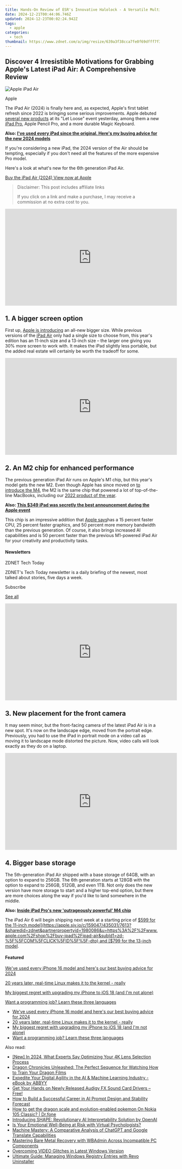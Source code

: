 ```yaml
---
title: Hands-On Review of ESR's Innovative Halolock - A Versatile Multi-Card Wallet & Compatible Adjustable Stand for iPhones
date: 2024-12-21T00:44:06.746Z
updated: 2024-12-23T00:02:24.942Z
tags:
  - apple
categories:
  - tech
thumbnail: https://www.zdnet.com/a/img/resize/639a3f38cca7fe0f69dfff7f337c26f3dc936f9e/2022/07/17/5ece7d51-7a37-4410-afba-622a321ce247/esr-halolock-wallet-stand-1.jpg?width=278&height=156&fit=crop&auto=webp
---
```


## Discover 4 Irresistible Motivations for Grabbing Apple's Latest iPad Air: A Comprehensive Review

![Apple iPad Air](https://www.zdnet.com/a/img/resize/d6b79a35a0857f4b65c4bcde513355f2df8a92b2/2024/05/07/972e541e-01da-4135-a8fd-c9857c7edde0/ipad-air.png?auto=webp&width=1280)

Apple

The iPad Air (2024) is finally here and, as expected, Apple's first tablet refresh since 2022 is bringing some serious improvements. Apple debuted [several new products](https://www.zdnet.com/article/everything-apple-announced-at-its-ipad-event-today-ipad-pro-air-pencil-m4-and-more/) at its "Let Loose" event yesterday, among them a new [iPad Pro](https://apple.sjv.io/c/159047/435031/7613?&sharedid=zdnet&partnerpropertyid=1980086&u=https%3A%2F%2Fwww.apple.com%2Fshop%2Fbuy-ipad%2Fipad-pro&subId1=zd-%5F%5FCOM%5FCLICK%5FID%5F%5F-dtp), Apple Pencil Pro, and a more durable Magic Keyboard.

**Also: [I've used every iPad since the original. Here's my buying advice for the new 2024 models](https://www.zdnet.com/article/ipad-pro-2024-oled-m4-buying-advice/)**

If you're considering a new iPad, the 2024 version of the Air should be tempting, especially if you don't need all the features of the more expensive Pro model. 

Here's a look at what's new for the 6th generation iPad Air.

[Buy the iPad Air (2024) View now at Apple](https://apple.sjv.io/c/159047/435031/7613?&sharedid=zdnet&partnerpropertyid=1980086&u=https%3A%2F%2Fwww.apple.com%2Fshop%2Fbuy-ipad%2Fipad-air&subId1=zd-%5F%5FCOM%5FCLICK%5FID%5F%5F-dtp)

>  Disclaimer: This post includes affiliate links
>
>  If you click on a link and make a purchase, I may receive a commission at no extra cost to you.
>

<!-- affiliate ads begin -->
<iframe width="560" height="315" src="https://www.youtube.com/embed/PNw3Lb26wFA?si=5NR1XRVSp41EQYMy" title="YouTube video player" frameborder="0" allow="accelerometer; autoplay; clipboard-write; encrypted-media; gyroscope; picture-in-picture; web-share" referrerpolicy="strict-origin-when-cross-origin" allowfullscreen></iframe>
<!-- affiliate ads end -->

## 1\. A bigger screen option

First up, [Apple is introducing](https://www.apple.com/ipad-air/) an all-new bigger size. While previous versions of the [iPad Air](https://www.zdnet.com/article/best-ipad/) only had a single size to choose from, this year's edition has an 11-inch size and a 13-inch size – the larger one giving you 30% more screen to work with. It makes the iPad slightly less portable, but the added real estate will certainly be worth the tradeoff for some.

<!-- affiliate ads begin -->
<iframe width="560" height="315" src="https://www.youtube.com/embed/sn2STvYRVb8?si=Z-XhJJ1Mc-Em5Kqy" title="YouTube video player" frameborder="0" allow="accelerometer; autoplay; clipboard-write; encrypted-media; gyroscope; picture-in-picture; web-share" referrerpolicy="strict-origin-when-cross-origin" allowfullscreen></iframe>
<!-- affiliate ads end -->

## 2\. An M2 chip for enhanced performance

The previous generation iPad Air runs on Apple's M1 chip, but this year's model gets the new M2\. Even though Apple has since moved on [to introduce the M4](https://www.zdnet.com/article/inside-ipad-pros-new-outrageously-powerful-m4-chip-designed-for-ai-workloads/), the M2 is the same chip that powered a lot of top-of-the-line MacBooks, including our [2022 product of the year](https://www.zdnet.com/article/m2-macbook-air-zdnets-product-of-the-year/).

**Also: [This $349 iPad was secretly the best announcement during the Apple event](https://www.zdnet.com/article/this-349-ipad-was-secretly-the-best-announcement-during-the-apple-event/)**

This chip is an impressive addition that [Apple says](https://www.apple.com/ipad-air/)has a 15 percent faster CPU, 25 percent faster graphics, and 50 percent more memory bandwidth than the previous generation. Of course, it also brings increased AI capabilities and is 50 percent faster than the previous M1-powered iPad Air for your creativity and productivity tasks.

#### Newsletters

ZDNET Tech Today

ZDNET's Tech Today newsletter is a daily briefing of the newest, most talked about stories, five days a week.

 Subscribe

[See all](https://www.zdnet.com/newsletters/)

<!-- affiliate ads begin -->
<iframe width="560" height="315" src="https://www.youtube.com/embed/fvAC8jgs62o?si=xqEXZ7dpAXZ4sZ7A" title="YouTube video player" frameborder="0" allow="accelerometer; autoplay; clipboard-write; encrypted-media; gyroscope; picture-in-picture; web-share" referrerpolicy="strict-origin-when-cross-origin" allowfullscreen></iframe>
<!-- affiliate ads end -->

## 3\. New placement for the front camera

It may seem minor, but the front-facing camera of the latest iPad Air is in a new spot. It's now on the landscape edge, moved from the portrait edge. Previously, you had to use the iPad in portrait mode on a video call as moving it to landscape mode distorted the picture. Now, video calls will look exactly as they do on a laptop.

<!-- affiliate ads begin -->
<iframe width="560" height="315" src="https://www.youtube.com/embed/Vfq0vw0Spz8?si=2EAk6hW-Gb-o33_L" title="YouTube video player" frameborder="0" allow="accelerometer; autoplay; clipboard-write; encrypted-media; gyroscope; picture-in-picture; web-share" referrerpolicy="strict-origin-when-cross-origin" allowfullscreen></iframe>
<!-- affiliate ads end -->

## 4\. Bigger base storage

The 5th-generation iPad Air shipped with a base storage of 64GB, with an option to expand to 256GB. The 6th generation starts at 128GB with the option to expand to 256GB, 512GB, and even 1TB. Not only does the new version have more storage to start and a higher top-end option, but there are more choices along the way if you'd like to land somewhere in the middle. 

**Also: [Inside iPad Pro's new 'outrageously powerful' M4 chip](https://www.zdnet.com/article/inside-ipad-pros-new-outrageously-powerful-m4-chip-designed-for-ai-workloads/)**

The iPad Air 6 will begin shipping next week at a starting price of [$599 for the 11-inch model](https://apple.sjv.io/c/159047/435031/7613?&sharedid=zdnet&partnerpropertyid=1980086&u=https%3A%2F%2Fwww.apple.com%2Fshop%2Fbuy-ipad%2Fipad-air&subId1=zd-%5F%5FCOM%5FCLICK%5FID%5F%5F-dtp) and [$799 for the 13-inch model](https://apple.sjv.io/c/159047/435031/7613?&sharedid=zdnet&partnerpropertyid=1980086&u=https%3A%2F%2Fwww.apple.com%2Fshop%2Fbuy-ipad%2Fipad-air&subId1=zd-%5F%5FCOM%5FCLICK%5FID%5F%5F-dtp).

#### Featured

[We've used every iPhone 16 model and here's our best buying advice for 2024](https://www.zdnet.com/article/iphone-16-pro-max-buying-advice-2024/ "We've used every iPhone 16 model and here's our best buying advice for 2024")

[20 years later, real-time Linux makes it to the kernel - really](https://www.zdnet.com/article/20-years-later-real-time-linux-makes-it-to-the-kernel-really/ "20 years later, real-time Linux makes it to the kernel - really")

[My biggest regret with upgrading my iPhone to iOS 18 (and I'm not alone)](https://www.zdnet.com/article/my-biggest-regret-with-upgrading-my-iphone-to-ios-18-and-im-not-alone/ "My biggest regret with upgrading my iPhone to iOS 18 (and I'm not alone)")

[Want a programming job? Learn these three languages](https://www.zdnet.com/article/want-a-programming-job-learn-these-three-languages/ "Want a programming job? Learn these three languages")

* [We've used every iPhone 16 model and here's our best buying advice for 2024](https://www.zdnet.com/article/iphone-16-pro-max-buying-advice-2024/ "We've used every iPhone 16 model and here's our best buying advice for 2024")
* [20 years later, real-time Linux makes it to the kernel - really](https://www.zdnet.com/article/20-years-later-real-time-linux-makes-it-to-the-kernel-really/ "20 years later, real-time Linux makes it to the kernel - really")
* [My biggest regret with upgrading my iPhone to iOS 18 (and I'm not alone)](https://www.zdnet.com/article/my-biggest-regret-with-upgrading-my-iphone-to-ios-18-and-im-not-alone/ "My biggest regret with upgrading my iPhone to iOS 18 (and I'm not alone)")
* [Want a programming job? Learn these three languages](https://www.zdnet.com/article/want-a-programming-job-learn-these-three-languages/ "Want a programming job? Learn these three languages")

<ins class="adsbygoogle"
     style="display:block"
     data-ad-format="autorelaxed"
     data-ad-client="ca-pub-7571918770474297"
     data-ad-slot="1223367746"></ins>

<ins class="adsbygoogle"
     style="display:block"
     data-ad-client="ca-pub-7571918770474297"
     data-ad-slot="8358498916"
     data-ad-format="auto"
     data-full-width-responsive="true"></ins>

<span class="atpl-alsoreadstyle">Also read:</span>
<div><ul>
<li><a href="https://fox-hovers.techidaily.com/new-in-2024-what-experts-say-optimizing-your-4k-lens-selection-process/"><u>[New] In 2024, What Experts Say Optimizing Your 4K Lens Selection Process</u></a></li>
<li><a href="https://techno-recovery.techidaily.com/dragon-chronicles-unleashed-the-perfect-sequence-for-watching-how-to-train-your-dragon-films/"><u>Dragon Chronicles Unleashed: The Perfect Sequence for Watching How to Train Your Dragon Films</u></a></li>
<li><a href="https://some-guidance.techidaily.com/expedite-your-digital-agility-in-the-ai-and-machine-learning-industry-ebook-by-abbyy/"><u>Expedite Your Digital Agility in the AI & Machine Learning Industry - eBook by ABBYY</u></a></li>
<li><a href="https://driver-download.techidaily.com/get-your-hands-on-newly-released-audigy-fx-sound-card-drivers-free/"><u>Get Your Hands on Newly Released Audigy FX Sound Card Drivers – Free!</u></a></li>
<li><a href="https://tech-haven.techidaily.com/how-to-build-a-successful-career-in-ai-prompt-design-and-stability-forecast/"><u>How to Build a Successful Career in AI Prompt Design and Stability Forecast</u></a></li>
<li><a href="https://android-pokemon-go.techidaily.com/how-to-get-the-dragon-scale-and-evolution-enabled-pokemon-on-nokia-105-classic-drfone-by-drfone-virtual-android/"><u>How to get the dragon scale and evolution-enabled pokemon On Nokia 105 Classic? | Dr.fone</u></a></li>
<li><a href="https://tech-haven.techidaily.com/introducing-shape-revolutionary-ai-interpretability-solution-by-openai/"><u>Introducing SHAPE: Revolutionary AI Interpretability Solution by OpenAI</u></a></li>
<li><a href="https://tech-haven.techidaily.com/is-your-emotional-well-being-at-risk-with-virtual-psychologists/"><u>Is Your Emotional Well-Being at Risk with Virtual Psychologists?</u></a></li>
<li><a href="https://tech-haven.techidaily.com/machine-mastery-a-comparative-analysis-of-chatgpt-and-google-translate-capabilities/"><u>Machine Mastery: A Comparative Analysis of ChatGPT and Google Translate Capabilities</u></a></li>
<li><a href="https://discover-exclusive.techidaily.com/mastering-bare-metal-recovery-with-wbadmin-across-incompatible-pc-components/"><u>Mastering Bare Metal Recovery with WBAdmin Across Incompatible PC Components</u></a></li>
<li><a href="https://data-wizards.techidaily.com/overcoming-video-glitches-in-latest-windows-version/"><u>Overcoming VIDEO Glitches in Latest Windows Version</u></a></li>
<li><a href="https://win-forum.techidaily.com/ultimate-guide-managing-windows-registry-entries-with-revo-uninstaller/"><u>Ultimate Guide: Managing Windows Registry Entries with Revo Uninstaller</u></a></li>
</ul></div>


